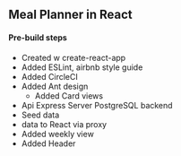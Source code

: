 ## Meal Planner in React

#### Pre-build steps
- Created w create-react-app
- Added ESLint, airbnb style guide
- Added CircleCI
- Added Ant design
  * Added Card views
- Api Express Server PostgreSQL backend
- Seed data
- data to React via proxy
- Added weekly view
- Added Header
